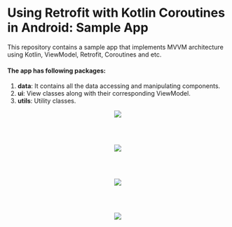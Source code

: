 # Using Retrofit with Kotlin Coroutines in Android: Sample App

This repository contains a sample app that implements MVVM architecture using Kotlin, ViewModel, Retrofit, Coroutines and etc.

#### The app has following packages:
1. **data**: It contains all the data accessing and manipulating components.
3. **ui**: View classes along with their corresponding ViewModel.
4. **utils**: Utility classes.

<p align="center">
  <img src="https://github.com/MaheshKumarPrajapati/RetrofitWithCoroutines/blob/main/screenshots/05cfaf13-e4b0-411f-9c7c-0b5028b2cc62.jpeg">
</p>
<br>
<br>
<p align="center">
  <img src="https://github.com/MaheshKumarPrajapati/RetrofitWithCoroutines/blob/main/screenshots/a6f42bd8-3db1-40bf-b8b0-61f7c6459e9c.jpeg">
</p>
<br>
<br>
<p align="center">
  <img src="https://github.com/MaheshKumarPrajapati/RetrofitWithCoroutines/blob/main/screenshots/e4341c23-c860-4c8c-b7c3-54a2c2846b24.jpeg">
</p>
<br>
<br>
<p align="center">
  <img src="https://github.com/MaheshKumarPrajapati/RetrofitWithCoroutines/blob/main/screenshots/ed8c931f-ea4f-4aa2-ba14-80233b87f1a5.jpeg">
</p>
<br>
<br>
